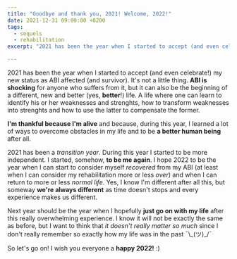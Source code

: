 ```yaml
---
title: "Goodbye and thank you, 2021! Welcome, 2022!"
date: 2021-12-31 09:00:00 +0200
tags:
  - sequels
  - rehabilitation
excerpt: "2021 has been the year when I started to accept (and even celebrate!) my new status as ABI affected (and survivor). It's not a little thing. ABI is shocking for anyone who suffers from it, but it can be also the beginning of a different, new and better (yes, better!) life. 2022 should be the year when I can consider myself more or less _recovered_ from my ABI and be able to return to more or less _normal life_.

---
```


2021 has been the year when I started to accept (and even celebrate!) my new status as ABI affected (and survivor). It's not a little thing. **ABI is shocking** for anyone who suffers from it, but it can also be the beginning of a different, new and better (yes, **better**!) life. A life where one can learn to identify his or her weaknesses and strenghts, how to transform weaknesses into strenghts and how to use the latter to compensate the former.

**I'm thankful because I'm alive** and because, during this year, I learned a lot of ways to overcome obstacles in my life and to be **a better human being** after all.

2021 has been a _transition year_. During this year I started to be more independent. I started, somehow, **to be me again**. I hope 2022 to be the year when I can start to consider myself _recovered_ from my ABI (at least when I can consider my rehabilitation more or less _over_) and when I can return to more or less _normal life_. Yes, I know I'm different after all this, but someway **we're always different** as time doesn't stops and every experience makes us different.

Next year should be the year when I hopefully __just go on with my life__ after this really overwhelming experience. I know it will not be exactly the same as before, but I want to think that _it doesn't really matter so much_ since I don't really remember so exactly how my life was in the past ¯\\\_(ツ)\_/¯

So let's go on! I wish you everyone a **happy 2022!** :)
